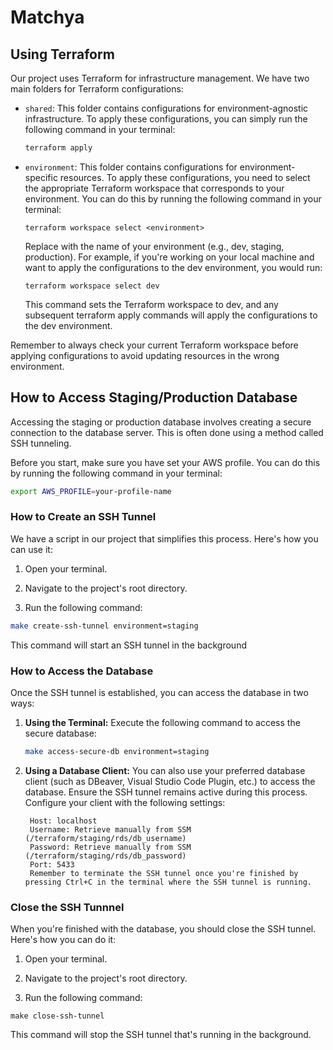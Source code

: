 # Matchya

## Using Terraform

Our project uses Terraform for infrastructure management. We have two main folders for Terraform configurations:

- `shared`: This folder contains configurations for environment-agnostic infrastructure. To apply these configurations, you can simply run the following command in your terminal:

  ```sh
  terraform apply
  ```

- `environment`: This folder contains configurations for environment-specific resources. To apply these configurations, you need to select the appropriate Terraform workspace that corresponds to your environment. You can do this by running the following command in your terminal:

  ```
  terraform workspace select <environment>
  ```

  Replace <environment> with the name of your environment (e.g., dev, staging, production). For example, if you're working on your local machine and want to apply the configurations to the dev environment, you would run:

  ```
  terraform workspace select dev
  ```

  This command sets the Terraform workspace to dev, and any subsequent terraform apply commands will apply the configurations to the dev environment.

Remember to always check your current Terraform workspace before applying configurations to avoid updating resources in the wrong environment.

## How to Access Staging/Production Database

Accessing the staging or production database involves creating a secure connection to the database server. This is often done using a method called SSH tunneling.

Before you start, make sure you have set your AWS profile. You can do this by running the following command in your terminal:

```sh
export AWS_PROFILE=your-profile-name
```

### How to Create an SSH Tunnel

We have a script in our project that simplifies this process. Here's how you can use it:

1. Open your terminal.

2. Navigate to the project's root directory.

3. Run the following command:

```sh
make create-ssh-tunnel environment=staging
```

This command will start an SSH tunnel in the background

### How to Access the Database

Once the SSH tunnel is established, you can access the database in two ways:

1. **Using the Terminal:**
   Execute the following command to access the secure database:

   ```sh
   make access-secure-db environment=staging
   ```

2. **Using a Database Client:**
   You can also use your preferred database client (such as DBeaver, Visual Studio Code Plugin, etc.) to access the database. Ensure the SSH tunnel remains active during this process. Configure your client with the following settings:

   ```
    Host: localhost
    Username: Retrieve manually from SSM (/terraform/staging/rds/db_username)
    Password: Retrieve manually from SSM (/terraform/staging/rds/db_password)
    Port: 5433
    Remember to terminate the SSH tunnel once you're finished by pressing Ctrl+C in the terminal where the SSH tunnel is running.
   ```

### Close the SSH Tunnnel

When you're finished with the database, you should close the SSH tunnel. Here's how you can do it:

1. Open your terminal.

2. Navigate to the project's root directory.

3. Run the following command:

```
make close-ssh-tunnel
```

This command will stop the SSH tunnel that's running in the background.
